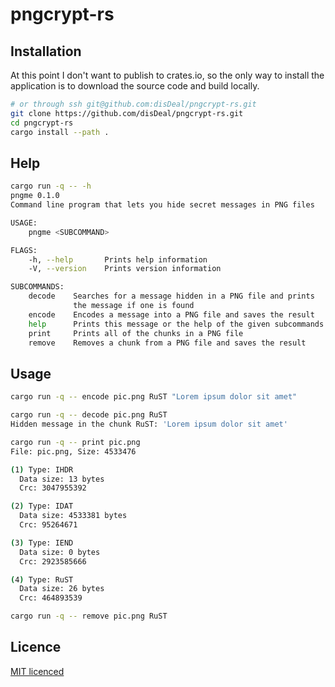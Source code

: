 # pngcrypt-rs

## Installation

At this point I don't want to publish to crates.io, so the only way to
install the application is to download the source code and build locally.

```Bash
# or through ssh git@github.com:disDeal/pngcrypt-rs.git
git clone https://github.com/disDeal/pngcrypt-rs.git
cd pngcrypt-rs
cargo install --path .
```

## Help

```Bash
cargo run -q -- -h
pngme 0.1.0
Command line program that lets you hide secret messages in PNG files

USAGE:
    pngme <SUBCOMMAND>

FLAGS:
    -h, --help       Prints help information
    -V, --version    Prints version information

SUBCOMMANDS:
    decode    Searches for a message hidden in a PNG file and prints
              the message if one is found
    encode    Encodes a message into a PNG file and saves the result
    help      Prints this message or the help of the given subcommands
    print     Prints all of the chunks in a PNG file
    remove    Removes a chunk from a PNG file and saves the result
```

## Usage

```Bash
cargo run -q -- encode pic.png RuST "Lorem ipsum dolor sit amet"

cargo run -q -- decode pic.png RuST
Hidden message in the chunk RuST: 'Lorem ipsum dolor sit amet'

cargo run -q -- print pic.png
File: pic.png, Size: 4533476

(1) Type: IHDR
  Data size: 13 bytes
  Crc: 3047955392

(2) Type: IDAT
  Data size: 4533381 bytes
  Crc: 95264671

(3) Type: IEND
  Data size: 0 bytes
  Crc: 2923585666

(4) Type: RuST
  Data size: 26 bytes
  Crc: 464893539

cargo run -q -- remove pic.png RuST
```

## Licence

[MIT licenced](LICENCE)
